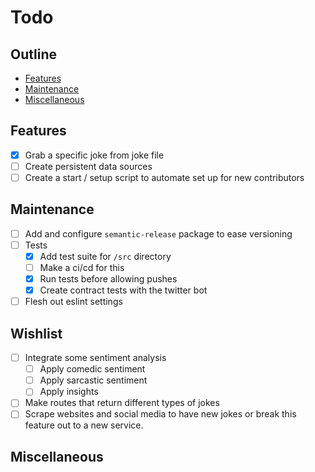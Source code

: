 # Todo

## Outline

- [Features](#features)
- [Maintenance](#maintenance)
- [Miscellaneous](#miscellaneous)

## Features
- [x] Grab a specific joke from joke file
- [ ] Create persistent data sources
- [ ] Create a start / setup script to automate set up for new contributors

## Maintenance
- [ ] Add and configure ```semantic-release``` package to ease versioning
- [ ] Tests
    - [x] Add test suite for `/src` directory
    - [ ] Make a ci/cd for this
    - [x] Run tests before allowing pushes
    - [x] Create contract tests with the twitter bot
- [ ] Flesh out eslint settings

## Wishlist
- [ ] Integrate some sentiment analysis
    - [ ] Apply comedic sentiment
    - [ ] Apply sarcastic sentiment
    - [ ] Apply insights
- [ ] Make routes that return different types of jokes
- [ ] Scrape websites and social media to have new jokes or break this feature out to a new service.

## Miscellaneous

